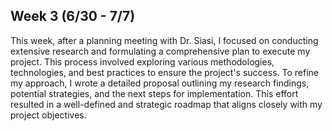 ## Week 3 (6/30 - 7/7)

This week, after a planning meeting with Dr. Siasi, I focused on conducting extensive research and formulating a comprehensive plan to execute my project. This process involved exploring various methodologies, technologies, and best practices to ensure the project's success. To refine my approach, I wrote a detailed proposal outlining my research findings, potential strategies, and the next steps for implementation. This effort resulted in a well-defined and strategic roadmap that aligns closely with my project objectives.
